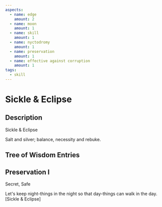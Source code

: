 ```yaml
---
aspects: 
  - name: edge
    amount: 2
  - name: moon
    amount: 1
  - name: skill
    amount: 1
  - name: nyctodromy
    amount: 1
  - name: preservation
    amount: 1
  - name: effective against corruption
    amount: 1
tags:
  - skill
---
```


# Sickle & Eclipse

## Description
Sickle & Eclipse

Salt and silver; balance, necessity and rebuke.
## Tree of Wisdom Entries
## Preservation I
Secret, Safe

Let's keep night-things in the night so that day-things can walk in the day. [Sickle & Eclipse]